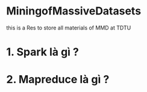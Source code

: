 # MiningofMassiveDatasets
this is a Res to store all materials of MMD at TDTU
# 1. Spark là gì ?

# 2. Mapreduce là gì ?
